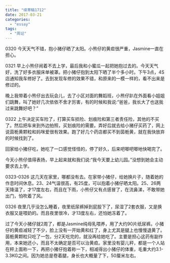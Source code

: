 ```yaml
---
title: "续草稿1712"
date: 2017-03-21
categories: 
  - "essay"
tags: 
  - "周记"
---
```


0320 今天天气不错，抱小猪仔晒了太阳。小熊仔的黄疸很严重，Jasmine一直在担心。

0321 早上小熊仔闹着不去上学，最后我和小蜜瓜一起把她抱过去的。今天天气好，洗了好多衣服床单被罩。把小猪仔抱到太阳下晒了半个多小时。下午3点，4S店通知我车修好了。去到发现车修的效果不错，和原来的一模一样的，看不出来是修过的。

晚上我带着小熊仔出去玩会儿，去了小区对面的舞蹈班，小熊仔趴在外面看小姐姐们跳舞，叫了她好几次依依不舍才厉害，有的时候和我说:“爸爸，我长大了也送我过来跳舞好吧？”

0322 上午决定买车险了，打算买车损险、划痕险和第三者责任险，其他的不买了。然后把车来到外边拍照，买划痕险的需要。弄好后就去给小猪仔买药了，网上说茵栀黄颗粒和妈咪爱很有效果。跑了好几个药店都买不到茵栀黄，就在我快放弃的时候找到了。

回家给小猪仔吃，她吃了一口感觉怪怪的，停了好久，后来吧唧吧唧地快喝完了。

今天小熊仔值得表扬，早上起来就和我们说:“我今天要上幼儿园。”没想到她会主动要求去上学。

0323-0326 这几天在家里，哪都没有去。在家带小猪仔，给她换片子，随着她的作息时间休息。23、24气温很高，有25度，可以抱着小猪仔晒太阳。25、26两天降温了，才17度左右，而且在下雨，小熊仔又有点感冒了，在流鼻涕，不敢带她出门，怕吹着了风。

0326 夜里几乎没怎么睡着，夜里纸尿裤掉到屁股下了，尿湿了2套衣服，又是换衣服又是喂奶的。而且夜里很冷，才13度左右，还怕她冻着了。

过了今天小猪仔就2周了，都是Jasmine纯母乳喂养，用了大约90片纸尿裤。小猪仔的黄疸减轻了不少，脸上没有一开始黄和红了，身上尤其是腿上也慢慢退黄了。茵栀黄颗粒只吃了一包，分2天吃完的，就没再给她吃了。主要是担心这药有副作用，本来她还小，而且不太确定是否可以治黄疸。家里没有婴儿秤，都是一个人站在秤上面称一下，再把小猪仔抱着称一下，相减得出小猪仔的体重，毛重大约3.1-3.3KG之间。因为她总是卷着腿，身长也大概量了下，50厘米左右。
